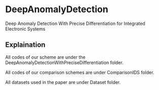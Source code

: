 # DeepAnomalyDetection
Deep Anomaly Detection With Precise Differentiation for Integrated Electronic Systems

## Explaination
All codes of our scheme are under the DeepAnomalyDetectionWithPreciseDifferentiation folder.

All codes of our comparison schemes are under ComparisonIDS folder.

All datasets used in the paper are under Dataset folder.
